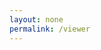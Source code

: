 ```yaml
---
layout: none
permalink: /viewer
---
```

<div id="mirador-container"></div>
<script type="text/javascript" src="{% link assets/js/mirador/bundle.js %}">
</script>
